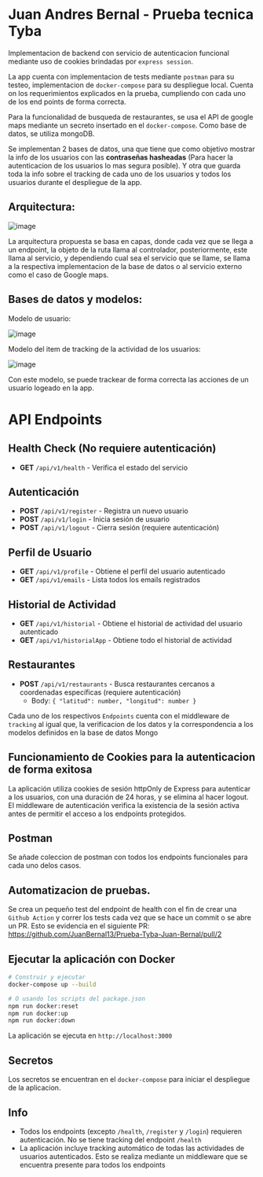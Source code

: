# Juan Andres Bernal - Prueba tecnica Tyba

Implementacion de backend con servicio de autenticacion funcional mediante uso de cookies brindadas por `express session`.

La app cuenta con implementacion de tests mediante `postman` para su testeo, implementacion de `docker-compose` para su despliegue local. Cuenta on los requerimientos explicados en la prueba, cumpliendo con cada uno de los end points de forma correcta.

Para la funcionalidad de busqueda de restaurantes, se usa el API de google maps mediante un secreto insertado en el `docker-compose`. Como base de datos, se utiliza mongoDB.

Se implementan 2 bases de datos, una que tiene que como objetivo mostrar la info de los usuarios con las **contraseñas hasheadas** (Para hacer la autenticacion de los usuarios lo mas segura posible). Y otra que guarda toda la info sobre el tracking de cada uno de los usuarios y todos los usuarios durante el despliegue de la app.

## Arquitectura:

![image](https://github.com/user-attachments/assets/8f64320e-8e9b-42b2-b2c8-bf41fd2af4a8)

La arquitectura propuesta se basa en capas, donde cada vez que se llega a un endpoint, la objeto de la ruta llama al controlador, posteriormente, este llama al servicio, y dependiendo cual sea el servicio que se llame, se llama a la respectiva implementacion de la base de datos o al servicio externo como el caso de Google maps.


## **Bases de datos y modelos**:


Modelo de usuario:

![image](https://github.com/user-attachments/assets/6bf91b44-38d4-4ca7-a797-4501b7ef2932)

Modelo del item de tracking de la actividad de los usuarios:


![image](https://github.com/user-attachments/assets/7c0de0e0-6eb7-4624-862c-8e70a2c98b30)


Con este modelo, se puede trackear de forma correcta las acciones de un usuario logeado en la app.


# API Endpoints

## Health Check (No requiere autenticación)
- **GET** `/api/v1/health` - Verifica el estado del servicio

## Autenticación
- **POST** `/api/v1/register` - Registra un nuevo usuario
- **POST** `/api/v1/login` - Inicia sesión de usuario
- **POST** `/api/v1/logout` - Cierra sesión (requiere autenticación)

## Perfil de Usuario
- **GET** `/api/v1/profile` - Obtiene el perfil del usuario autenticado
- **GET** `/api/v1/emails` - Lista todos los emails registrados

## Historial de Actividad
- **GET** `/api/v1/historial` - Obtiene el historial de actividad del usuario autenticado
- **GET** `/api/v1/historialApp` - Obtiene todo el historial de actividad

## Restaurantes
- **POST** `/api/v1/restaurants` - Busca restaurantes cercanos a coordenadas específicas (requiere autenticación)
  - Body: `{ "latitud": number, "longitud": number }`

Cada uno de los respectivos `Endpoints` cuenta con el middleware de `tracking` al igual que, la verificacion de los datos y la correspondencia a los modelos definidos en la base de datos Mongo

## Funcionamiento de Cookies para la autenticacion de forma exitosa

La aplicación utiliza cookies de sesión httpOnly de Express para autenticar a los usuarios, con una duración de 24 horas, y se elimina al hacer logout. El middleware de autenticación verifica la existencia de la sesión activa antes de permitir el acceso a los endpoints protegidos.

## Postman

Se añade coleccion de postman con todos los endpoints funcionales para cada uno delos casos.

## Automatizacion de pruebas.

Se crea un pequeño test del endpoint de health con el fin de crear una `Github Action` y correr los tests cada vez que se hace un commit o se abre un PR. Esto se evidencia en el siguiente PR: https://github.com/JuanBernal13/Prueba-Tyba-Juan-Bernal/pull/2

## Ejecutar la aplicación con Docker

```bash
# Construir y ejecutar
docker-compose up --build

# O usando los scripts del package.json
npm run docker:reset
npm run docker:up
npm run docker:down
```

La aplicación se ejecuta en `http://localhost:3000`

## Secretos

Los secretos se encuentran en el `docker-compose` para iniciar el despliegue de la aplicacion.
## Info

- Todos los endpoints (excepto `/health`, `/register` y `/login`) requieren autenticación. No se tiene tracking del endpoint `/health`
- La aplicación incluye tracking automático de todas las actividades de usuarios autenticados. Esto se realiza mediante un middleware que se encuentra presente para todos los endpoints
